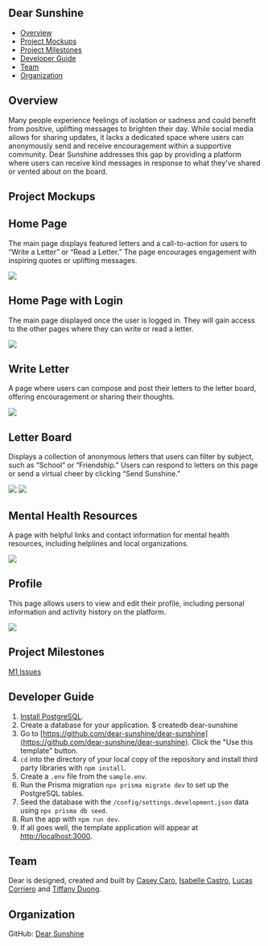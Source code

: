## Dear Sunshine
* [Overview](#overview)
* [Project Mockups](#project-mockups)
* [Project Milestones](#project-milestones)
* [Developer Guide](#developer-guide)
* [Team](#team)
* [Organization](#organization)

## Overview

Many people experience feelings of isolation or sadness and could benefit from positive, uplifting messages to brighten their day. While social media allows for sharing updates, it lacks a dedicated space where users can anonymously send and receive encouragement within a supportive community. Dear Sunshine addresses this gap by providing a platform where users can receive kind messages in response to what they've shared or vented about on the board.

## Project Mockups
<div class="container">
  <div class="content">
    <h2>Home Page</h2>
    <p>The main page displays featured letters and a call-to-action for users to “Write a Letter” or “Read a Letter.” The page encourages engagement with inspiring quotes or uplifting messages.</p>
    <img src="./home-page.jpg">
  </div>
</div>

<!-- <div class="container">
  <div class="content">
    <h2>Sign Up/Sign In</h2>
  </div>
</div>

<div class="container">
  <div class="content">
    <h2>Sign Out</h2>
  </div>
</div> -->

<div class="container">
  <div class="content">
    <h2>Home Page with Login</h2>
    <p>The main page displayed once the user is logged in. They will gain access to the other pages where they can write or read a letter.</p>
    <img src="./home-page-2.jpg">
  </div>
</div>

<div class="container">
  <div class="content">
    <h2>Write Letter</h2>
    <p>A page where users can compose and post their letters to the letter board, offering encouragement or sharing their thoughts.</p>
    <img src="./write-letter.jpg">
  </div>
</div>

<div class="container">
  <div class="content">
    <h2>Letter Board</h2>
    <p>Displays a collection of anonymous letters that users can filter by subject, such as “School” or “Friendship.” Users can respond to letters on this page or send a virtual cheer by clicking “Send Sunshine.”</p>
    <img src="./letter-board-1.jpg">
    <img src="./letter-board-2.jpg">
  </div>
</div>

<div class="container">
  <div class="content">
    <h2>Mental Health Resources</h2>
    <p>A page with helpful links and contact information for mental health resources, including helplines and local organizations.</p>
    <img src="./mental-health.jpg">
  </div>
</div>

<div class="container">
  <div class="content">
    <h2>Profile</h2>
    <p>This page allows users to view and edit their profile, including personal information and activity history on the platform.</p>
    <img src="./profile.jpg">
  </div>
</div>

## Project Milestones
[M1 Issues](https://github.com/orgs/dear-sunshine/projects/3)

## Developer Guide
1. [Install PostgreSQL](https://www.postgresql.org/download/).
2. Create a database for your application. $ createdb dear-sunshine
3. Go to [https://github.com/dear-sunshine/dear-sunshine](https://github.com/dear-sunshine/dear-sunshine). Click the "Use this template" button.
4. `cd` into the directory of your local copy of the repository and install third party libraries with `npm install`.
5. Create a `.env` file from the `sample.env`.
6. Run the Prisma migration `npx prisma migrate dev` to set up the PostgreSQL tables.
7. Seed the database with the `/config/settings.development.json` data using `npx prisma db seed`.
8. Run the app with `npm run dev`.
9. If all goes well, the template application will appear at [http://localhost:3000](http://localhost:3000).

## Team
Dear is designed, created and built by [Casey Caro](https://kmiks.github.io/), [Isabelle Castro](https://icastro808.github.io/), [Lucas Corriero](https://lucascorriero.github.io/) and [Tiffany Duong](https://tiffanyduong1.github.io/).

## Organization
GitHub: [Dear Sunshine](https://github.com/dear-sunshine)
